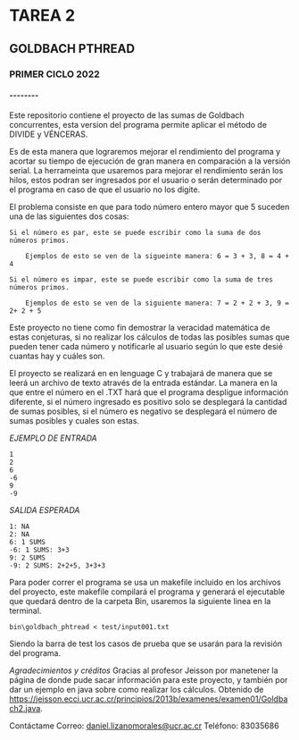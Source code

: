 
# TAREA 2
## GOLDBACH PTHREAD
### PRIMER CICLO 2022
#### --------

Este repositorio contiene el proyecto de las sumas de Goldbach concurrentes, esta version del programa permite aplicar el método de DIVIDE y VÉNCERAS.

Es de esta manera que lograremos mejorar el rendimiento del programa y acortar su tiempo de ejecución de gran manera en comparación a la versión serial.
La herrameinta que usaremos para mejorar el rendimiento serán los hilos, estos podran ser ingresados por el usuario o serán determinado por el programa en caso de que el usuario no los digite.

El problema consiste en que para todo número entero mayor que 5 suceden una de las siguientes dos cosas: 
```
Si el número es par, este se puede escribir como la suma de dos números primos.

    Ejemplos de esto se ven de la sigueinte manera: 6 = 3 + 3, 8 = 4 + 4

Si el número es impar, este se puede escribir como la suma de tres números primos.

    Ejemplos de esto se ven de la siguiente manera: 7 = 2 + 2 + 3, 9 = 2+ 2 + 5
```

Este proyecto no tiene como fin  demostrar la veracidad matemática de estas conjeturas, si no realizar los cálculos de todas las posibles sumas que pueden tener cada número y notificarle al usuario según lo que este desié cuantas hay y cuáles son.

El proyecto se realizará en en lenguage C y trabajará de manera que se leerá un archivo de texto através de la entrada estándar. La manera en la que entre el número en el .TXT hará que el programa despligue información diferente, si el número ingresado es positivo solo se desplegará la cantidad de sumas posibles, si el número es negativo se desplegará el número de sumas posibles y cuales son estas.

*EJEMPLO DE ENTRADA*
```
1
2
6
-6
9
-9
```

*SALIDA ESPERADA*
```
1: NA
2: NA
6: 1 SUMS
-6: 1 SUMS: 3+3
9: 2 SUMS
-9: 2 SUMS: 2+2+5, 3+3+3
```

Para poder correr el programa se usa un makefile incluido en los archivos del proyecto, este makefile compilará el programa y generará el ejecutable que quedará dentro de la carpeta Bin, usaremos la siguiente linea en la terminal.
```
bin\goldbach_phtread < test/input001.txt
```
Siendo la barra de test los casos de prueba que se usarán para la revisión del programa. 

*Agradecimientos y créditos*
Gracias al profesor Jeisson por manetener la página de donde pude sacar información para este proyecto, y también por dar un ejemplo en java sobre como realizar los cálculos.
Obtenido de https://jeisson.ecci.ucr.ac.cr/principios/2013b/examenes/examen01/Goldbach2.java. 

Contáctame
Correo: daniel.lizanomorales@ucr.ac.cr
Teléfono: 83035686